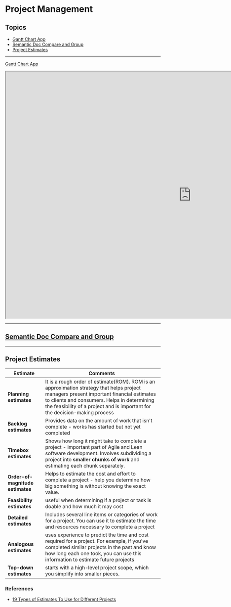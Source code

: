 # Project Management

## Topics

- [Gantt Chart App](#gantt)
- [Semantic Doc Compare and Group](#sdcg)
- [Project Estimates](#pe)

---

[Gantt Chart App](https://mohan-chinnappan-n5.github.io/charts/gantt/gantt.html)

<iframe id="Gantt Chart"
    title="Gantt Chart"
    width="1200"
    height="800"
    src="https://mohan-chinnappan-n5.github.io/charts/gantt/gantt.html">
</iframe>

---
<a name='sdcg'></a>
## [Semantic Doc Compare and Group](../../ml/sdcg.md)
---

<a name='pe'></a>

## Project Estimates
|Estimate|Comments|
|---|---|
|**Planning estimates**|It is a rough order of estimate(ROM). ROM is an approximation strategy that helps project managers present important financial estimates to clients and consumers. Helps in determining the feasibility of a project and is important for the decision-making process|
|**Backlog estimates**|Provides data on the amount of work that isn't complete - works has started but not yet completed|
|**Timebox estimates**|Shows  how long it might take to complete a project - important part of Agile and Lean software development. Involves subdividing a project into **smaller chunks of work** and estimating each chunk separately.|
|**Order-of-magnitude estimates**|Helps to estimate the cost and effort to complete a project - help you determine how big something is without knowing the exact value.|
|**Feasibility estimates**|useful when determining if a project or task is doable and how much it may cost|
|**Detailed estimates**|Includes several line items or categories of work for a project. You can use it to estimate the time and resources necessary to complete a project|
|**Analogous estimates**|uses experience to predict the time and cost required for a project. For example, if you've completed similar projects in the past and know how long each one took, you can use this information to estimate future projects|
|**Top-down estimates**|starts with a high-level project scope, which you simplify into smaller pieces.|

### References 
- [19 Types of Estimates To Use for Different Projects](https://www.indeed.com/career-advice/career-development/types-of-estimates)

